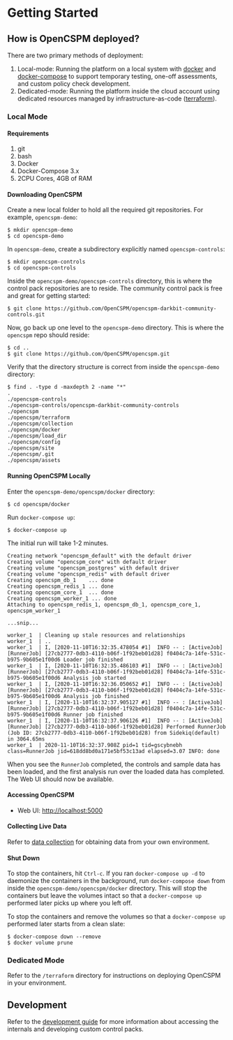 # Getting Started

## How is OpenCSPM deployed?

There are two primary methods of deployment:

1. Local-mode: Running the platform on a local system with [docker](https://docker.com) and [docker-compose](https://docker/com/compose) to support temporary testing, one-off assessments, and custom policy check development.
2. Dedicated-mode: Running the platform inside the cloud account using dedicated resources managed by infrastructure-as-code ([terraform](https://terraform.io)).

### Local Mode

#### Requirements
1. git
2. bash
3. Docker
4. Docker-Compose 3.x
5. 2CPU Cores, 4GB of RAM

#### Downloading OpenCSPM

Create a new local folder to hold all the required git repositories.  For example, `opencspm-demo`:

```console
$ mkdir opencspm-demo
$ cd opencspm-demo
```

In `opencspm-demo`, create a subdirectory explicitly named `opencspm-controls`:

```console
$ mkdir opencspm-controls
$ cd opencspm-controls
```

Inside the `opencspm-demo/opencspm-controls` directory, this is where the control pack repositories are to reside.  The community control pack is free and great for getting started:

```console
$ git clone https://github.com/OpenCSPM/opencspm-darkbit-community-controls.git
```

Now, go back up one level to the `opencspm-demo` directory.  This is where the `opencspm` repo should reside:

```console
$ cd ..
$ git clone https://github.com/OpenCSPM/opencspm.git
```

Verify that the directory structure is correct from inside the `opencspm-demo` directory:

```console
$ find . -type d -maxdepth 2 -name "*"
.
./opencspm-controls
./opencspm-controls/opencspm-darkbit-community-controls
./opencspm
./opencspm/terraform
./opencspm/collection
./opencspm/docker
./opencspm/load_dir
./opencspm/config
./opencspm/site
./opencspm/.git
./opencspm/assets
```

#### Running OpenCSPM Locally

Enter the `opencspm-demo/opencspm/docker` directory:

```console
$ cd opencspm/docker
```

Run `docker-compose up`:

```console
$ docker-compose up
```

The initial run will take 1-2 minutes.

```console
Creating network "opencspm_default" with the default driver
Creating volume "opencspm_core" with default driver
Creating volume "opencspm_postgres" with default driver
Creating volume "opencspm_redis" with default driver
Creating opencspm_db_1    ... done
Creating opencspm_redis_1 ... done
Creating opencspm_core_1  ... done
Creating opencspm_worker_1 ... done
Attaching to opencspm_redis_1, opencspm_db_1, opencspm_core_1, opencspm_worker_1

...snip...

worker_1  | Cleaning up stale resources and relationships
worker_1  | ..
worker_1  | I, [2020-11-10T16:32:35.478054 #1]  INFO -- : [ActiveJob] [RunnerJob] [27cb2777-0db3-4110-b06f-1f92beb01d28] f0404c7a-14fe-531c-b975-9b605e1f00d6 Loader job finished
worker_1  | I, [2020-11-10T16:32:35.486103 #1]  INFO -- : [ActiveJob] [RunnerJob] [27cb2777-0db3-4110-b06f-1f92beb01d28] f0404c7a-14fe-531c-b975-9b605e1f00d6 Analysis job started
worker_1  | I, [2020-11-10T16:32:36.050652 #1]  INFO -- : [ActiveJob] [RunnerJob] [27cb2777-0db3-4110-b06f-1f92beb01d28] f0404c7a-14fe-531c-b975-9b605e1f00d6 Analysis job finished
worker_1  | I, [2020-11-10T16:32:37.905127 #1]  INFO -- : [ActiveJob] [RunnerJob] [27cb2777-0db3-4110-b06f-1f92beb01d28] f0404c7a-14fe-531c-b975-9b605e1f00d6 Runner job finished
worker_1  | I, [2020-11-10T16:32:37.906126 #1]  INFO -- : [ActiveJob] [RunnerJob] [27cb2777-0db3-4110-b06f-1f92beb01d28] Performed RunnerJob (Job ID: 27cb2777-0db3-4110-b06f-1f92beb01d28) from Sidekiq(default) in 3064.65ms
worker_1  | 2020-11-10T16:32:37.908Z pid=1 tid=gscybnebh class=RunnerJob jid=618dd8bd0a171e5bf53c13ad elapsed=3.07 INFO: done
```

When you see the `RunnerJob` completed, the controls and sample data has been loaded, and the first analysis run over the loaded data has completed.  The Web UI should now be available.

#### Accessing OpenCSPM

* Web UI: [http://localhost:5000](http://localhost:5000)

#### Collecting Live Data

Refer to [data collection](data_collection.md) for obtaining data from your own environment.

#### Shut Down

To stop the containers, hit `Ctrl-c`.  If you ran `docker-compose up -d` to daemonize the containers in the background, run `docker-compose down` from inside the `opencspm-demo/opencspm/docker` directory.  This will stop the containers but leave the volumes intact so that a `docker-compose up` performed later picks up where you left off.

To stop the containers and remove the volumes so that a `docker-compose up` performed later starts from a clean slate:

```console
$ docker-compose down --remove
$ docker volume prune
```

### Dedicated Mode

Refer to the `/terraform` directory for instructions on deploying OpenCSPM in your environment.

## Development

Refer to the [development guide](development.md) for more information about accessing the internals and developing custom control packs.
